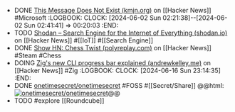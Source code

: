 - DONE [This Message Does Not Exist (kmjn.org)](https://news.ycombinator.com/item?id=40535868) on [[Hacker News]] #Microsoft
  :LOGBOOK:
  CLOCK: [2024-06-02 Sun 02:21:38]--[2024-06-02 Sun 02:41:41] =>  00:20:03
  :END:
- TODO [Shodan – Search Engine for the Internet of Everything (shodan.io)](https://news.ycombinator.com/item?id=40548572) on [[Hacker News]] #[[IoT]] #[[Search Engine]]
- DONE [Show HN: Chess Twist (polyreplay.com)](https://news.ycombinator.com/item?id=40540006) on [[Hacker News]] #Steam #Chess
- DOING [Zig's new CLI progress bar explained (andrewkelley.me)](https://news.ycombinator.com/item?id=40519976) on [[Hacker News]] #Zig
  :LOGBOOK:
  CLOCK: [2024-06-16 Sun 23:14:35]
  :END:
- DONE [onetimesecret/onetimesecret](https://github.com/onetimesecret/onetimesecret) #FOSS #[[Secret/Share]]
  @@html: <a href="https://github.com/onetimesecret/onetimesecret/"><img src="https://github-readme-stats-astronomer.vercel.app/api/pin/?username=onetimesecret&repo=onetimesecret&theme=tokyonight" alt="onetimesecret/onetimesecret"/></a>@@
- TODO #explore [[Roundcube]]